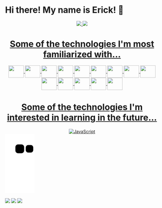 <h1>Hi there! My name is Erick! 👋</h1>

<div align="center">
  <a href="https://github.com/kcirefrz">
  <img height="180em" src="https://github-readme-stats.vercel.app/api?username=kcirefrz&show_icons=true&theme=dracula&include_all_commits=true&count_private=true"/>
  <img height="180em" src="https://github-readme-stats.vercel.app/api/top-langs/?username=kcirefrz&layout=compact&langs_count=7&theme=dracula"/>
</div>
    
 <div align="center">
  <h1>Some of the technologies I'm most familiarized with...</h1>
  <img align="center" height="40" width="50" src="https://cdn.jsdelivr.net/gh/devicons/devicon/icons/react/react-original.svg" />
  <img align="center" height="40" width="50" src="https://cdn.jsdelivr.net/gh/devicons/devicon/icons/typescript/typescript-plain.svg" />
  <img align="center" height="40" width="50" src="https://cdn.jsdelivr.net/gh/devicons/devicon/icons/nextjs/nextjs-original.svg" />
  <img align="center" height="40" width="50" src="https://cdn.jsdelivr.net/gh/devicons/devicon/icons/nodejs/nodejs-original.svg" />
  <img align="center" height="40" width="50" src="https://cdn.jsdelivr.net/gh/devicons/devicon/icons/express/express-original.svg" />
  <img align="center" height="40" width="50" src="https://cdn.jsdelivr.net/gh/devicons/devicon/icons/mongodb/mongodb-original.svg" />
  <img align="center" height="40" width="50" src="https://cdn.jsdelivr.net/gh/devicons/devicon/icons/mysql/mysql-original.svg" />
  <img align="center" height="40" width="50" src="https://cdn.jsdelivr.net/gh/devicons/devicon/icons/postgresql/postgresql-original.svg" />
  <img align="center" height="40" width="50" src="https://cdn.jsdelivr.net/gh/devicons/devicon/icons/sqlite/sqlite-original.svg" />
  <img align="center" height="40" width="50" src="https://cdn.jsdelivr.net/gh/devicons/devicon/icons/javascript/javascript-original.svg" />
  <img align="center" height="40" width="50" src="https://cdn.jsdelivr.net/gh/devicons/devicon/icons/sass/sass-original.svg" />
  <img align="center" height="40" width="50" src="https://cdn.jsdelivr.net/gh/devicons/devicon/icons/html5/html5-plain-wordmark.svg"/>
  <img align="center" height="40" width="50" src="https://cdn.jsdelivr.net/gh/devicons/devicon/icons/css3/css3-plain-wordmark.svg"/>
  <img align="center" height="40" width="50" src="https://cdn.jsdelivr.net/gh/devicons/devicon/icons/bootstrap/bootstrap-original.svg" />
 </div>
   
 <div align="center">
  <h1>Some of the technologies I'm interested in learning in the future...</h1>
  <img align="center" alt="JavaScript" height="40" width="50" src="https://cdn.jsdelivr.net/gh/devicons/devicon/icons/redux/redux-original.svg" />
 </div
   
   ![Snake animation](https://github.com/kcirefrz/kcirefrz/blob/output/github-contribution-grid-snake.svg)
   
 </div>
   
   <div>
    <a href="https://www.linkedin.com/in/erick-fares-3941a0207/" target="_blank"><img src="https://img.shields.io/badge/-LinkedIn-%230077B5?style=for-the-badge&logo=linkedin&logoColor=white" target="_blank"></a> 
    <a href="https://instagram.com/_er1ckfrs/" target="_blank"><img src="https://img.shields.io/badge/-Instagram-%23E4405F?style=for-the-badge&logo=instagram&logoColor=white" target="_blank"></a>
    <a href = "mailto:erickfaresrvz@gmail.com"><img src="https://img.shields.io/badge/-Gmail-%23333?style=for-the-badge&logo=gmail&logoColor=white" target="_blank"></a>
  </div>
